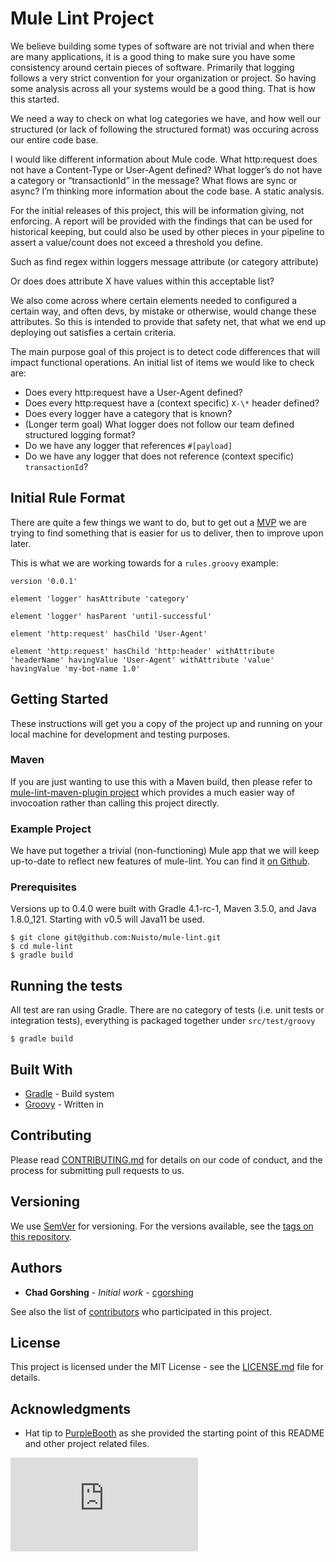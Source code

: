 # Mule Lint Project

We believe building some types of software are not trivial and when there are
many applications, it is a good thing to make sure you have some consistency
around certain pieces of software. Primarily that logging follows a very strict
convention for your organization or project. So having some analysis across all
your systems would be a good thing. That is how this started.

We need a way to check on what log categories we have, and how well our
structured (or lack of following the structured format) was occuring across our
entire code base.

I would like different information about Mule code.
What http:request does not have a Content-Type or User-Agent defined?
What logger’s do not have a category or “transactionId” in the message?
What flows are sync or async?
I’m thinking more information about the code base. A static analysis.

For the initial releases of this project, this will be information giving, not enforcing.
A report will be provided with the findings that can be used for historical keeping, but could
also be used by other pieces in your pipeline to assert a value/count does not exceed a
threshold you define.

Such as find regex within loggers message attribute (or category attribute)

Or does does attribute X have values within this acceptable list?

We also come across where certain elements needed to configured a certain way,
and often devs, by mistake or otherwise, would change these attributes. So this
is intended to provide that safety net, that what we end up deploying out
satisfies a certain criteria.

The main purpose goal of this project is to detect code differences that will
impact functional operations. An initial list of items we would like to check
are:
* Does every http:request have a User-Agent defined?
* Does every http:request have a (context specific) `X-\*` header defined?
* Does every logger have a category that is known?
* (Longer term goal) What logger does not follow our team defined structured
  logging format?
* Do we have any logger that references `#[payload]`
* Do we have any logger that does not reference (context specific)
  `transactionId`?

## Initial Rule Format
There are quite a few things we want to do, but to get out a [MVP](https://en.wikipedia.org/wiki/Minimum_viable_product)
we are trying to find something that is easier for us to deliver, then to improve upon later.

This is what we are working towards for a `rules.groovy` example:

```
version '0.0.1'

element 'logger' hasAttribute 'category'

element 'logger' hasParent 'until-successful'

element 'http:request' hasChild 'User-Agent'

element 'http:request' hasChild 'http:header' withAttribute 'headerName' havingValue 'User-Agent' withAttribute 'value' havingValue 'my-bot-name 1.0'
```

## Getting Started

These instructions will get you a copy of the project up and running on your local machine for development and testing purposes.

### Maven
If you are just wanting to use this with a Maven build, then please refer to
[mule-lint-maven-plugin project](https://github.com/Nuisto/mule-lint-maven-plugin) which
provides a much easier way of invocoation rather than calling this project
directly.

### Example Project
We have put together a trivial (non-functioning) Mule app that we will keep
up-to-date to reflect new features of mule-lint. You can find it [on Github](https://github.com/Nuisto/example-mule-lint-project).

### Prerequisites

Versions up to 0.4.0 were built with Gradle 4.1-rc-1, Maven 3.5.0, and Java 1.8.0_121.
Starting with v0.5 will Java11 be used.

```
$ git clone git@github.com:Nuisto/mule-lint.git
$ cd mule-lint
$ gradle build
```

## Running the tests

All test are ran using Gradle. There are no category of tests (i.e. unit tests or integration tests), everything is packaged together under `src/test/groovy`

```
$ gradle build
```


## Built With

* [Gradle](https://gradle.org/) - Build system
* [Groovy](http://groovy-lang.org/) - Written in

## Contributing

Please read [CONTRIBUTING.md](https://github.com/nuisto/mule-lint/CONTRIBUTING.md) for details on our code of conduct, and the process for submitting pull requests to us.

## Versioning

We use [SemVer](http://semver.org/) for versioning. For the versions available, see the [tags on this repository](https://github.com/nuisto/mule-lint/tags). 

## Authors

* **Chad Gorshing** - *Initial work* - [cgorshing](https://gens.io/profile/cgorshing)

See also the list of [contributors](https://github.com/nuisto/mule-lint/contributors) who participated in this project.

## License

This project is licensed under the MIT License - see the [LICENSE.md](LICENSE.md) file for details.

## Acknowledgments

* Hat tip to [PurpleBooth](https://gist.github.com/PurpleBooth/109311bb0361f32d87a2) as she provided the starting point of this README and other project related files.

[![Analytics](https://beacon-cgorshing.appspot.com/UA-24556575-4/nuisto/mule-lint/README.md?pixel)](https://github.com/nuisto/mule-lint/README.md)
